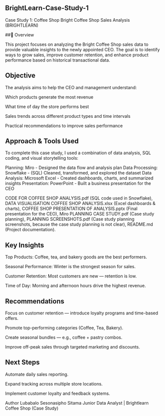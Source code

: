 ## BrightLearn-Case-Study-1
Case Study 1: Coffee Shop 
Bright Coffee Shop Sales Analysis (BRIGHTLEARN)

##📖 Overview

This project focuses on analyzing the Bright Coffee Shop sales data to provide valuable insights to the newly appointed CEO.
The goal is to identify ways to grow sales, improve customer retention, and enhance product performance based on historical transactional data.

## Objective

The analysis aims to help the CEO and management understand:

Which products generate the most revenue

What time of day the store performs best

Sales trends across different product types and time intervals

Practical recommendations to improve sales performance

## Approach & Tools Used
To complete this case study, I used a combination of data analysis, SQL coding, and visual storytelling tools:

Planning:	Miro - Designed the data flow and analysis plan
Data Processing:	Snowflake - (SQL)	Cleaned, transformed, and explored the dataset
Data Analysis:	Microsoft Excel -	Created dashboards, charts, and summarized insights
Presentation:	PowerPoint -	Built a business presentation for the CEO

CODE FOR COFFEE SHOP ANALYSIS.pdf (SQL code used in Snowflake),
DATA VISUALISATION COFFEE SHOP ANALYSIS.xlsx (Excel dashboards & charts),
COFFEE SHOP PRESENTATION OF ANALYSIS.pptx (Final presentation for the CEO),
Miro PLANNING CASE STUDY.pdf (Case study planning),
PLANNING SCREENSHOTS.pdf (Case study planning screenshots, because the case study planning is not clear),
README.md (Project documentation).

## Key Insights

Top Products: Coffee, tea, and bakery goods are the best performers.

Seasonal Performance: Winter is the strongest season for sales.

Customer Retention: Most customers are new — retention is low.

Time of Day: Morning and afternoon hours drive the highest revenue.

## Recommendations

Focus on customer retention — introduce loyalty programs and time-based offers.

Promote top-performing categories (Coffee, Tea, Bakery).

Create seasonal bundles — e.g., coffee + pastry combos.

Improve off-peak sales through targeted marketing and discounts.

## Next Steps

Automate daily sales reporting.

Expand tracking across multiple store locations.

Implement customer loyalty and feedback systems.

Author
Lubabalo Sesonasipho Sitama
Junior Data Analyst | Brightlearn Coffee Shop (Case Study)

